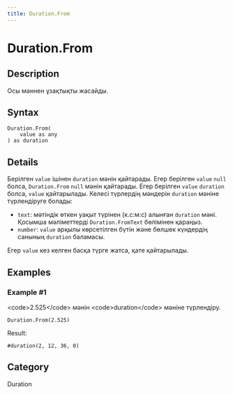 ```yaml
---
title: Duration.From
---
```


# Duration.From


## Description

Осы мәннен ұзақтықты жасайды.


## Syntax

```powerquery
Duration.From(
    value as any
) as duration
```


## Details

Берілген <code>value</code> ішінен <code>duration</code> мәнін қайтарады. Егер берілген <code>value</code> <code>null</code> болса, <code>Duration.From</code> <code>null</code> мәнін қайтарады.  Егер берілген <code>value</code> <code>duration</code> болса, <code>value</code> қайтарылады. Келесі түрлердің мәндерін <code>duration</code> мәніне түрлендіруге болады:      <ul>        <li><code>text</code>: мәтіндік өткен уақыт түрінен (к.с:м:с) алынған <code>duration</code> мәні. Қосымша мәліметтерді <code>Duration.FromText</code> бөлімінен қараңыз.</li>        <li><code>number</code>: <code>value</code> арқылы көрсетілген бүтін және бөлшек күндердің санының <code>duration</code> баламасы.</li>      </ul>Егер <code>value</code> кез келген басқа түрге жатса, қате қайтарылады.


## Examples

### Example #1 
&lt;code&gt;2.525&lt;/code&gt; мәнін &lt;code&gt;duration&lt;/code&gt; мәніне түрлендіру.
```powerquery
Duration.From(2.525)
```

Result: 
```powerquery
#duration(2, 12, 36, 0)
```




## Category
Duration
